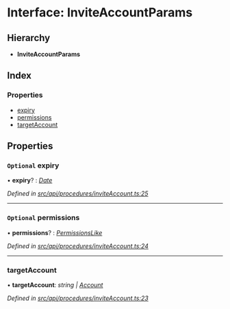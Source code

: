 # Interface: InviteAccountParams

## Hierarchy

* **InviteAccountParams**

## Index

### Properties

* [expiry](inviteaccountparams.md#optional-expiry)
* [permissions](inviteaccountparams.md#optional-permissions)
* [targetAccount](inviteaccountparams.md#targetaccount)

## Properties

### `Optional` expiry

• **expiry**? : *[Date](../enums/transactionargumenttype.md#date)*

*Defined in [src/api/procedures/inviteAccount.ts:25](https://github.com/PolymathNetwork/polymesh-sdk/blob/da0f7fd7/src/api/procedures/inviteAccount.ts#L25)*

___

### `Optional` permissions

• **permissions**? : *[PermissionsLike](../globals.md#permissionslike)*

*Defined in [src/api/procedures/inviteAccount.ts:24](https://github.com/PolymathNetwork/polymesh-sdk/blob/da0f7fd7/src/api/procedures/inviteAccount.ts#L24)*

___

###  targetAccount

• **targetAccount**: *string | [Account](../classes/account.md)*

*Defined in [src/api/procedures/inviteAccount.ts:23](https://github.com/PolymathNetwork/polymesh-sdk/blob/da0f7fd7/src/api/procedures/inviteAccount.ts#L23)*
